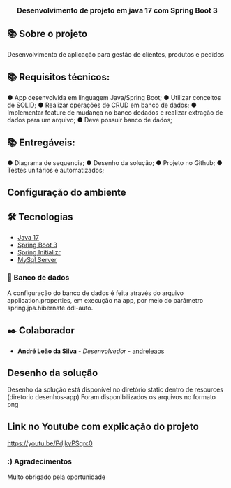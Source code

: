 <h3 align="center">Desenvolvimento de projeto em java 17 com Spring Boot 3</h3>

## 📚 Sobre o projeto

Desenvolvimento de aplicação para gestão de clientes, produtos e pedidos

## 📚  Requisitos técnicos:
 ● App desenvolvida em linguagem Java/Spring Boot;
 ● Utilizar conceitos de SOLID;
 ● Realizar operações de CRUD em banco de dados;
 ● Implementar feature de mudança no banco dedados e realizar extração de dados para um arquivo;
 ● Deve possuir banco de dados;
 
 ## 📚 Entregáveis:
 ● Diagrama de sequencia;
 ● Desenho da solução;
 ● Projeto no Github;
 ● Testes unitários e automatizados;
 

## Configuração do ambiente

## 🛠 Tecnologias

- [Java 17](https://www.oracle.com/java/technologies/javase/jdk17-archive-downloads.html)
- [Spring Boot 3](https://start.spring.io/)
- [Spring Initializr](https://start.spring.io/)
- [MySql Server](https://dev.mysql.com/downloads/installer/)

### 🎲 Banco de dados
A configuração do banco de dados é feita através do arquivo application.properties, em execução na app, por meio do parâmetro spring.jpa.hibernate.ddl-auto. 


## ✒️ Colaborador

- **André Leão da Silva** - _Desenvolvedor_ - [andreleaos](https://github.com/andreleaos)

## Desenho da solução
Desenho da solução está disponível no diretório static dentro de resources (diretorio desenhos-app)
Foram disponibilizados os arquivos no formato png 

## Link no Youtube com explicação do projeto
https://youtu.be/PdjkyPSgrc0


### :) Agradecimentos
Muito obrigado pela oportunidade




